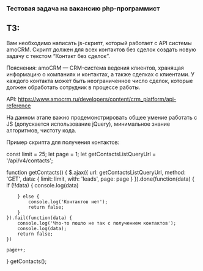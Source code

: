 ### Тестовая задача на вакансию php-программист
## ТЗ: 

Вам необходимо написать js-скрипт, который работает с API системы amoCRM. Скрипт должен для всех контактов без сделок создать новую задачу с текстом “Контакт без сделок”.

Пояснения:
amoCRM — CRM-система ведения клиентов, хранящая информацию о компаниях и контактах, а также сделках с клиентами. У каждого контакта может быть неограниченное число сделок, которые должен обработать сотрудник в процессе работы.

API: https://www.amocrm.ru/developers/content/crm_platform/api-reference

На данном этапе важно продемонстрировать общее умение работать с JS (допускается использование jQuery), минимальное знание алгоритмов, чистоту кода.

Пример скрипта для получения контактов:

const limit = 25;
let page = 1;
let getContactsListQueryUrl = '/api/v4/contacts';

function getContacts() {
    $.ajax({
        url: getContactsListQueryUrl,
        method: 'GET',
        data: {
            limit: limit,
            with: 'leads',
            page: page
        }
    }).done(function(data) {
        if (!!data) {
            console.log(data)

        } else {
            console.log('Контактов нет');
            return false;
        }
    }).fail(function(data) {
        console.log('Что-то пошло не так c получением контактов');
        console.log(data);
        return false;
    })

    page++;
}
getContacts();


